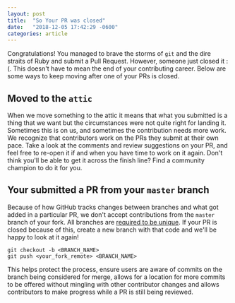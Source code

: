 ```yaml
---
layout: post
title:  "So Your PR was closed"
date:   "2018-12-05 17:42:29 -0600"
categories: article
---
```


Congratulations! You managed to brave the storms of `git` and the dire straits of Ruby and submit a Pull Request. However, someone just closed it :(. This doesn't have to mean the end of your contributing career. Below are some ways to keep moving after one of your PRs is closed.

## Moved to the `attic`
When we move something to the attic it means that what you submitted is a thing that we want but the circumstances were not quite right for landing it. Sometimes this is on us, and sometimes the contribution needs more work. We recognize that contributors work on the PRs they submit at their own pace. Take a look at the comments and review suggestions on your PR, and feel free to re-open it if and when you have time to work on it again. Don't think you'll be able to get it across the finish line? Find a community champion to do it for you.

## Your submitted a PR from your `master` branch
Because of how GitHub tracks changes between branches and what got added in a particular PR, we don't accept contributions from the `master` branch of your fork. All branches are [required to be unique](https://github.com/rapid7/metasploit-framework/blob/master/CONTRIBUTING.md#code-contributions). If your PR is closed because of this, create a new branch with that code and we'll be happy to look at it again!
```
git checkout -b <BRANCH_NAME>
git push <your_fork_remote> <BRANCH_NAME>
```
This helps protect the process, ensure users are aware of commits on the branch being considered for merge, allows for a location for more commits to be offered without mingling with other contributor changes and allows contributors to make progress while a PR is still being reviewed.